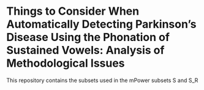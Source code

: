 # Things to Consider When Automatically Detecting Parkinson’s Disease Using the Phonation of Sustained Vowels: Analysis of Methodological Issues

This repository contains the subsets used in the mPower subsets S and S_R
